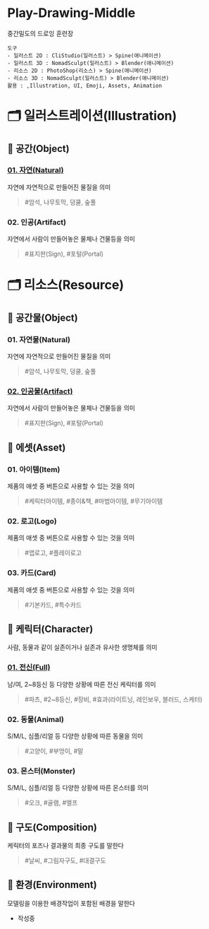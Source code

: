 Play-Drawing-Middle
===
중간밀도의 드로잉 훈련장

```text
도구
- 일러스트 2D : CliStudio(일러스트) > Spine(애니메이션)
- 일러스트 3D : NomadSculpt(일러스트) > Blender(애니메이션)
- 리소스 2D : PhotoShop(리소스) > Spine(애니메이션)
- 리소스 3D : NomadSculpt(일러스트) > Blender(애니메이션)
활용 : ,Illustration, UI, Emoji, Assets, Animation
```

# :card_index_dividers: 일러스트레이션(Illustration)

## :page_facing_up:	공간(Object)

### [01. 자연(Natural)](Illustration-Object-Natural/README.md)
자연에 자연적으로 만들어진 물질을 의미
> #암석, 나무토막, 덩쿨, 숲풀

### 02. 인공(Artifact)
자연에서 사람이 만들어놓은 물체나 건물등을 의미
> #표지판(Sign), #포털(Portal)

# :card_index_dividers: 리소스(Resource)

## :page_facing_up:	공간물(Object)

### 01. 자연물(Natural)
자연에 자연적으로 만들어진 물질을 의미
> #암석, 나무토막, 덩쿨, 숲풀

### [02. 인공물(Artifact)](Resource-Object-Artifact/README.md)
자연에서 사람이 만들어놓은 물체나 건물등을 의미
> #표지판(Sign), #포털(Portal)

## :page_facing_up: 에셋(Asset)
### 01. 아이템(Item)
제품의 애셋 중 버튼으로 사용할 수 있는 것을 의미
> #케릭터아이템, #종이&책, #마법아이템, #무기아이템

### 02. 로고(Logo)
제품의 애셋 중 버튼으로 사용할 수 있는 것을 의미
> #앱로고, #플레이로고

### 03. 카드(Card)
제품의 애셋 중 버튼으로 사용할 수 있는 것을 의미
> #기본카드, #특수카드

## :page_facing_up: 케릭터(Character)
사람, 동물과 같이 실존이거나 실존과 유사한 생명체를 의미

### [01. 전신(Full)](/Resource-Character-Full/README.md)
남/여, 2~8등신 등 다양한 상황에 따른 전신 케릭터를 의미
> #파츠, #2~8등신, #장비, #효과(라이트닝, 레인보우, 블러드, 스케터)

### 02. 동물(Animal)
S/M/L, 심플/리얼 등 다양한 상황에 따른 동물을 의미
> #고양이, #부엉이, #말

### 03. 몬스터(Monster)
S/M/L, 심플/리얼 등 다양한 상황에 따른 몬스터를 의미
> #오크, #골램, #엘프

## :page_facing_up: 구도(Composition)
케릭터의 포즈나 결과물의 최종 구도를 말한다
> #날씨, #그림자구도, #대결구도

## :page_facing_up: 환경(Environment)
모델링을 이용한 배경작업이 포함된 배경을 말한다
- 작성중
